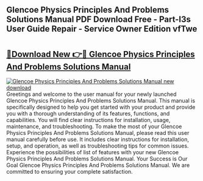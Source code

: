 ## Glencoe Physics Principles And Problems Solutions Manual PDF Download Free - Part-I3s User Guide Repair - Service Owner Edition vfTwe

# <h2><a href="http://bc34710.oget.top/?id=Glencoe+Physics+Principles+And+Problems+Solutions+Manual">🔗Download New 👉🔴 Glencoe Physics Principles And Problems Solutions Manual</a></h2>

[![Glencoe Physics Principles And Problems Solutions Manual new download](https://i.imgur.com/5g1atiW.png)](http://bc34710.oget.top/?id=Glencoe+Physics+Principles+And+Problems+Solutions+Manual)
Greetings and welcome to the user manual for your newly launched Glencoe Physics Principles And Problems Solutions Manual. This manual is specifically designed to help you get started with your product and provide you with a thorough understanding of its features, functions, and capabilities. You will find clear instructions for installation, usage, maintenance, and troubleshooting. To make the most of your Glencoe Physics Principles And Problems Solutions Manual, please read this user manual carefully before use. It includes clear instructions for installation, setup, and operation, as well as troubleshooting tips for common issues. Experience the possibilities of list of features with your new Glencoe Physics Principles And Problems Solutions Manual. Your Success is Our Goal Glencoe Physics Principles And Problems Solutions Manual. We are committed to ensuring your complete satisfaction.
